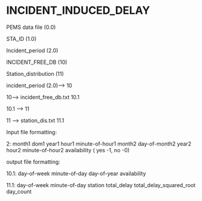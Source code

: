 # INCIDENT_INDUCED_DELAY

PEMS data file (0.0)

STA_ID (1.0)

Incident_period (2.0)

INCIDENT_FREE_DB (10)


Station_distribution (11)

incident_period (2.0)--> 10

10--> incident_free_db.txt 10.1

10.1 --> 11

11 --> station_dis.txt 11.1

Input file formatting:

2: month1 dom1 year1 hour1 minute-of-hour1 month2 day-of-month2 year2 hour2 minute-of-hour2 availability ( yes -1, no -0)

output file formatting:

10.1: day-of-week minute-of-day day-of-year availability

11.1: day-of-week minute-of-day station total_delay total_delay_squared_root day_count

